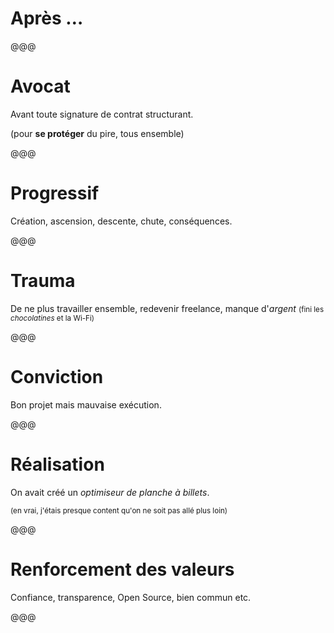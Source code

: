 <!-- .slide: data-state="contrasted" -->

# Après …

@@@

# Avocat

Avant toute signature de contrat structurant.

(pour **se protéger** du pire, tous ensemble)

@@@

# Progressif

Création, ascension, descente, chute, conséquences.

@@@

# Trauma

De ne plus travailler ensemble, redevenir freelance, manque d'*argent* <small>(fini les *chocolatines* et la Wi-Fi)</small>

@@@

# Conviction

Bon projet mais mauvaise exécution.

@@@

# Réalisation

On avait créé un *optimiseur de planche à billets*.

<small>(en vrai, j'étais presque content qu'on ne soit pas allé plus loin)</small>

@@@

# Renforcement des **valeurs**

Confiance, transparence, Open Source, bien commun etc.

@@@

<!-- .slide: data-background="images/team-invincible.jpg" -->

